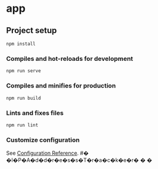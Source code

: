 # app

## Project setup
```
npm install
```

### Compiles and hot-reloads for development
```
npm run serve
```

### Compiles and minifies for production
```
npm run build
```

### Lints and fixes files
```
npm run lint
```


### Customize configuration
See [Configuration Reference](https://cli.vuejs.org/config/).
#� �I�P�A�d�d�r�e�s�s�T�r�a�c�k�e�r�
�
�
